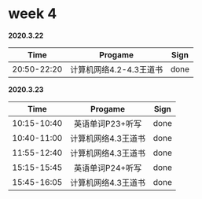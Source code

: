 # week 4

**2020.3.22**

Time|Progame|Sign
:-----:|:-----:|:-----:
20:50-22:20|计算机网络4.2-4.3王道书|done

**2020.3.23**

Time|Progame|Sign
:-----:|:-----:|:-----:
10:15-10:40|英语单词P23+听写|done
10:40-11:00|计算机网络4.3王道书|done
11:55-12:40|计算机网络4.3王道书|done
15:15-15:45|英语单词P24+听写|done
15:45-16:05|计算机网络4.3王道书|done
